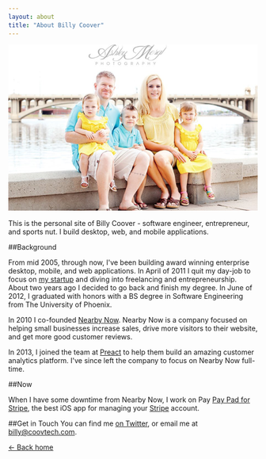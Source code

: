 ```yaml
---
layout: about
title: "About Billy Coover"
---
```




![Billy Coover and his family](/img/billy.png)

This is the personal site of Billy Coover - software engineer, entrepreneur, and sports nut. I build desktop, web, and mobile applications.

##Background

From mid 2005, through now, I've been building award winning enterprise desktop, mobile, and web applications. In April of 2011 I quit my day-job to focus on [my startup](http://www.nearbynow.co) and diving into freelancing and entrepreneurship. About two years ago I decided to go back and finish my degree. In June of 2012, I graduated with honors with a BS degree in Software Engineering from The University of Phoenix.

In 2010 I co-founded [Nearby Now](http://www.nearbynow.co). Nearby Now is a company focused on helping small businesses increase sales, drive more visitors to their website, and get more good customer reviews.

In 2013, I joined the team at [Preact](http://www.preact.io) to help them build an amazing customer analytics platform. I've since left the company to focus on Nearby Now full-time.

##Now

When I have some downtime from Nearby Now, I work on Pay [Pay Pad for Stripe](https://www.pay-pad.com), the best iOS app for managing your [Stripe](http://www.stripe.com) account.

##Get in Touch
You can find me [on Twitter](http://twitter.com/billycoover), or email me at [billy@coovtech.com](mailto:billy@coovtech.com).

[← Back home](http://coovtech.com)

</div>
